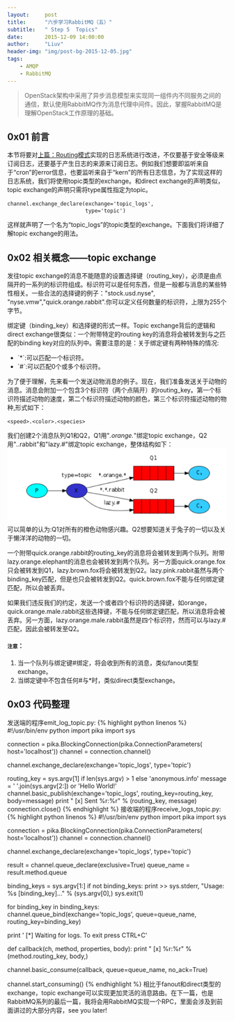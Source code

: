 ```yaml
---
layout:     post
title:      "六步学习RabbitMQ（五）"
subtitle:   " Step 5  Topics"
date:       2015-12-09 14:00:00
author:     "Liuv"
header-img: "img/post-bg-2015-12-05.jpg"
tags:
    - AMQP
    - RabbitMQ
---
```


>  OpenStack架构中采用了异步消息模型来实现同一组件内不同服务之间的通信，默认使用RabbitMQ作为消息代理中间件。因此，掌握RabbitMQ是理解OpenStack工作原理的基础。

## 0x01 前言
本节将要对[上篇：Routing模式](/2015/12/09/six-steps-to-study-rabbitmq-4/)实现的日志系统进行改进，不仅要基于安全等级来订阅日志，还要基于产生日志的来源来订阅日志。例如我们想要即监听来自于“cron”的error信息，也要监听来自于“kern”的所有日志信息，为了实现这样的日志系统，我们将使用topic类型的exchange。和direct exchange的声明类似，topic exchange的声明只需将type属性指定为topic。

```
channel.exchange_declare(exchange='topic_logs',
                         type='topic')
```

这样就声明了一个名为“topic_logs”的topic类型的exchange。下面我们将详细了解topic exchange的用法。

## 0x02 相关概念——topic exchange
发往topic exchange的消息不能随意的设置选择键（routing_key），必须是由点隔开的一系列的标识符组成。标识符可以是任何东西，但是一般都与消息的某些特性相关。一些合法的选择键的例子："stock.usd.nyse", "nyse.vmw","quick.orange.rabbit".你可以定义任何数量的标识符，上限为255个字节。

绑定键（binding_key）和选择键的形式一样。Topic exchange背后的逻辑和direct exchange很类似：一个附带特定的routing key的消息将会被转发到与之匹配的binding key对应的队列中。需要注意的是：关于绑定键有两种特殊的情况:
<ul>
	<li>
		`*`:可以匹配一个标识符。
	</li>
	<li>
		`#`:可以匹配0个或多个标识符。
	</li>
</ul>
为了便于理解，先来看一个发送动物消息的例子。现在，我们准备发送关于动物的消息。消息会附加一个包含3个标识符（两个点隔开）的routing_key。第一个标识符描述动物的速度，第二个标识符描述动物的颜色，第三个标识符描述动物的物种,形式如下：

```
<speed>.<color>.<species>
```

我们创建2个消息队列Q1和Q2，Q1用"*.orange.*"绑定topic exchange，Q2用"*.*.rabbit"和"lazy.#"绑定topic exchange，整体结构如下：
![动物消息的AMQP模型](/img/in-post/post8-topic-1.png)
可以简单的认为:Q1对所有的橙色动物感兴趣。Q2想要知道关于兔子的一切以及关于懒洋洋的动物的一切。

一个附带quick.orange.rabbit的routing_key的消息将会被转发到两个队列。附带lazy.orange.elephant的消息也会被转发到两个队列。另一方面quick.orange.fox只会被转发到Q1，lazy.brown.fox将会被转发到Q2。lazy.pink.rabbit虽然与两个binding_key匹配，但是也只会被转发到Q2。quick.brown.fox不能与任何绑定键匹配，所以会被丢弃。

如果我们违反我们的约定，发送一个或者四个标识符的选择键，如orange，quick.orange.male.rabbit这些选择键，不能与任何绑定键匹配，所以消息将会被丢弃。另一方面，lazy.orange.male.rabbit虽然是四个标识符，然而可以与lazy.#匹配，因此会被转发至Q2。

#### `注意`：
<ol type="1">
	<li>
		当一个队列与绑定键#绑定，将会收到所有的消息，类似fanout类型exchange。
	</li>
	<li>
		当绑定键中不包含任何#与*时，类似direct类型exchange。
	</li>
</ol>

## 0x03 代码整理
发送端的程序emit_log_topic.py:
{% highlight python linenos %}
#!/usr/bin/env python
import pika
import sys

connection = pika.BlockingConnection(pika.ConnectionParameters(
        host='localhost'))
channel = connection.channel()

channel.exchange_declare(exchange='topic_logs',
                         type='topic')

routing_key = sys.argv[1] if len(sys.argv) > 1 else 'anonymous.info'
message = ' '.join(sys.argv[2:]) or 'Hello World!'
channel.basic_publish(exchange='topic_logs',
                      routing_key=routing_key,
                      body=message)
print " [x] Sent %r:%r" % (routing_key, message)
connection.close()
{% endhighlight %}
接收端的程序receive_logs_topic.py:
{% highlight python linenos %}
#!/usr/bin/env python
import pika
import sys

connection = pika.BlockingConnection(pika.ConnectionParameters(
        host='localhost'))
channel = connection.channel()

channel.exchange_declare(exchange='topic_logs',
                         type='topic')

result = channel.queue_declare(exclusive=True)
queue_name = result.method.queue

binding_keys = sys.argv[1:]
if not binding_keys:
    print >> sys.stderr, "Usage: %s [binding_key]..." % (sys.argv[0],)
    sys.exit(1)

for binding_key in binding_keys:
    channel.queue_bind(exchange='topic_logs',
                       queue=queue_name,
                       routing_key=binding_key)

print ' [*] Waiting for logs. To exit press CTRL+C'

def callback(ch, method, properties, body):
    print " [x] %r:%r" % (method.routing_key, body,)

channel.basic_consume(callback,
                      queue=queue_name,
                      no_ack=True)

channel.start_consuming()
{% endhighlight %}
相比于fanout和direct类型的exchange，topic exchange可以实现更加灵活的消息路由。在下一篇，也是RabbitMQ系列的最后一篇，我将会用RabbitMQ实现一个RPC，里面会涉及到前面讲过的大部分内容，see you later!






